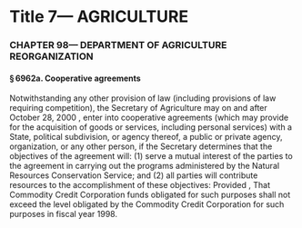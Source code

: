 
# Title 7— AGRICULTURE
### CHAPTER 98— DEPARTMENT OF AGRICULTURE REORGANIZATION
#### § 6962a. Cooperative agreements

Notwithstanding any other provision of law (including provisions of law requiring competition), the Secretary of Agriculture may on and after October 28, 2000 , enter into cooperative agreements (which may provide for the acquisition of goods or services, including personal services) with a State, political subdivision, or agency thereof, a public or private agency, organization, or any other person, if the Secretary determines that the objectives of the agreement will: (1) serve a mutual interest of the parties to the agreement in carrying out the programs administered by the Natural Resources Conservation Service; and (2) all parties will contribute resources to the accomplishment of these objectives: Provided , That Commodity Credit Corporation funds obligated for such purposes shall not exceed the level obligated by the Commodity Credit Corporation for such purposes in fiscal year 1998.
